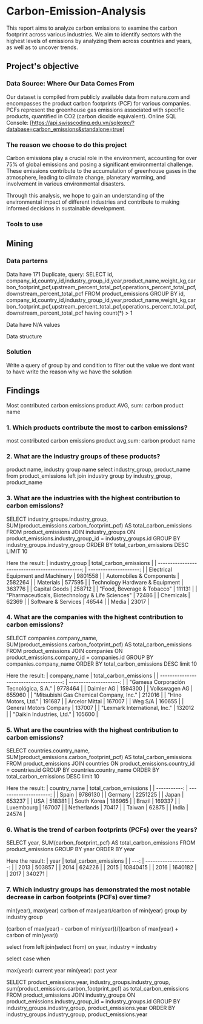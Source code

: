 # Carbon-Emission-Analysis
This report aims to analyze carbon emissions to examine the carbon footprint across various industries. We aim to identify sectors with the highest levels of emissions by analyzing them across countries and years, as well as to uncover trends.
## Project's objective
### Data Source: Where Our Data Comes From
Our dataset is compiled from publicly available data from nature.com and encompasses the product carbon footprints (PCF) for various companies. PCFs represent the greenhouse gas emissions associated with specific products, quantified in CO2 (carbon dioxide equivalent).
Online SQL Console: [https://api.swisscoding.edu.vn/sqlexec/?database=carbon_emissions&standalone=true]
### The reason we choose to do this project
Carbon emissions play a crucial role in the environment, accounting for over 75% of global emissions and posing a significant environmental challenge. These emissions contribute to the accumulation of greenhouse gases in the atmosphere, leading to climate change, planetary warming, and involvement in various environmental disasters.

Through this analysis, we hope to gain an understanding of the environmental impact of different industries and contribute to making informed decisions in sustainable development.
### Tools to use 
## Mining
### Data parterns
Data have 171 Duplicate, query:
SELECT id, company_id,country_id,industry_group_id,year,product_name,weight_kg,carbon_footprint_pcf,upstream_percent_total_pcf,operations_percent_total_pcf,
downstream_percent_total_pcf
FROM product_emissions
GROUP BY id, company_id,country_id,industry_group_id,year,product_name,weight_kg,carbon_footprint_pcf,upstream_percent_total_pcf,operations_percent_total_pcf,
downstream_percent_total_pcf
having count(*) > 1

Data have N/A values

Data structure
### Solution
Write a query of group by and condition to filter out the value we dont want to have write the reason why we have the solution
## Findings
Most contributed carbon emissions product
AVG, sum: carbon
product name
### 1. Which products contribute the most to carbon emissions?
most contributed carbon emissions product
avg,sum: carbon
product name
### 2. What are the industry groups of these products?
product name, industry group name
select industry_group, product_name
from product_emissions
left join industry
group by industry_group, product_name

### 3. What are the industries with the highest contribution to carbon emissions?

SELECT 
    industry_groups.industry_group,
    SUM(product_emissions.carbon_footprint_pcf) AS total_carbon_emissions
FROM 
    product_emissions
JOIN 
    industry_groups ON product_emissions.industry_group_id = industry_groups.id
GROUP BY 
    industry_groups.industry_group
ORDER BY 
    total_carbon_emissions DESC
LIMIT 10

Here the result:
 | industry_group                                   | total_carbon_emissions | 
| -----------------------------------------------: | ---------------------: | 
| Electrical Equipment and Machinery               | 9801558                | 
| Automobiles & Components                         | 2582264                | 
| Materials                                        | 577595                 | 
| Technology Hardware & Equipment                  | 363776                 | 
| Capital Goods                                    | 258712                 | 
| "Food, Beverage & Tobacco"                       | 111131                 | 
| "Pharmaceuticals, Biotechnology & Life Sciences" | 72486                  | 
| Chemicals                                        | 62369                  | 
| Software & Services                              | 46544                  | 
| Media                                            | 23017                  | 

### 4. What are the companies with the highest contribution to carbon emissions?
SELECT 
    companies.company_name,
    SUM(product_emissions.carbon_footprint_pcf) AS total_carbon_emissions
FROM 
    product_emissions
JOIN 
    companies ON product_emissions.company_id = companies.id
GROUP BY 
    companies.company_name
ORDER BY 
    total_carbon_emissions DESC
	limit 10 
 
 Here the result:
 | company_name                            | total_carbon_emissions | 
| --------------------------------------: | ---------------------: | 
| "Gamesa Corporación Tecnológica, S.A."  | 9778464                | 
| Daimler AG                              | 1594300                | 
| Volkswagen AG                           | 655960                 | 
| "Mitsubishi Gas Chemical Company, Inc." | 212016                 | 
| "Hino Motors, Ltd."                     | 191687                 | 
| Arcelor Mittal                          | 167007                 | 
| Weg S/A                                 | 160655                 | 
| General Motors Company                  | 137007                 | 
| "Lexmark International, Inc."           | 132012                 | 
| "Daikin Industries, Ltd."               | 105600                 | 

### 5. What are the countries with the highest contribution to carbon emissions?

SELECT 
    countries.country_name,
    SUM(product_emissions.carbon_footprint_pcf) AS total_carbon_emissions
FROM 
    product_emissions
JOIN 
    countries ON product_emissions.country_id = countries.id
GROUP BY 
    countries.country_name
ORDER BY 
    total_carbon_emissions DESC
	limit 10 

Here the result:
| country_name | total_carbon_emissions | 
| -----------: | ---------------------: | 
| Spain        | 9786130                | 
| Germany      | 2251225                | 
| Japan        | 653237                 | 
| USA          | 518381                 | 
| South Korea  | 186965                 | 
| Brazil       | 169337                 | 
| Luxembourg   | 167007                 | 
| Netherlands  | 70417                  | 
| Taiwan       | 62875                  | 
| India        | 24574                  | 

### 6. What is the trend of carbon footprints (PCFs) over the years?
SELECT 
    year,
    SUM(carbon_footprint_pcf) AS total_carbon_emissions
FROM 
    product_emissions
GROUP BY 
    year
ORDER BY 
    year 

Here the result:
| year | total_carbon_emissions | 
| ---: | ---------------------: | 
| 2013 | 503857                 | 
| 2014 | 624226                 | 
| 2015 | 10840415               | 
| 2016 | 1640182                | 
| 2017 | 340271                 | 

### 7. Which industry groups has demonstrated the most notable decrease in carbon footprints (PCFs) over time?

min(year), max(year)
carbon of max(year)/carbon of min(year)
group by industry group

(carbon of max(year) - carbon of min(year))/((carbon of max(year) + carbon of min(year))

select from 
left join(select from) on year, industry = industry

select case when

max(year): current year
min(year): past year

SELECT 
	product_emissions.year,
	industry_groups.industry_group,
	sum(product_emissions.carbon_footprint_pcf) as total_carbon_emissions
FROM 
    product_emissions
JOIN 
	industry_groups ON product_emissions.industry_group_id = industry_groups.id
GROUP BY 
	industry_groups.industry_group,
	product_emissions.year
ORDER BY 
	industry_groups.industry_group,
	product_emissions.year 
